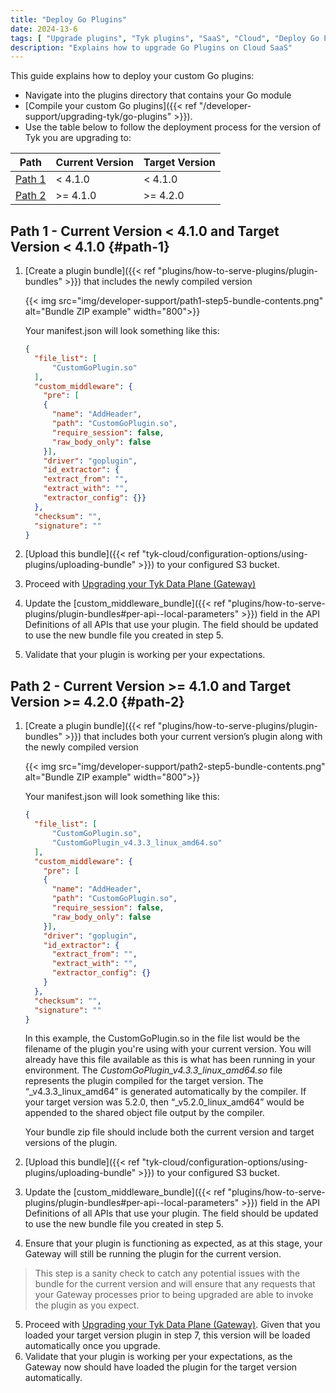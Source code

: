 ```yaml
---
title: "Deploy Go Plugins"
date: 2024-13-6
tags: [ "Upgrade plugins", "Tyk plugins", "SaaS", "Cloud", "Deploy Go Plugins" ]
description: "Explains how to upgrade Go Plugins on Cloud SaaS"
---
```


This guide explains how to deploy your custom Go plugins:
- Navigate into the plugins directory that contains your Go module
- [Compile your custom Go plugins]({{< ref "/developer-support/upgrading-tyk/go-plugins" >}}).
- Use the table below to follow the deployment process for the version of Tyk you are upgrading to:

| Path | Current Version | Target Version |
| ---  | ---     | --- |
| [Path 1](#path1)    | < 4.1.0 | < 4.1.0 |
| [Path 2](#path2)    | >= 4.1.0 | >= 4.2.0 |

## Path 1 - Current Version < 4.1.0 and Target Version < 4.1.0 {#path-1}

1. [Create a plugin bundle]({{< ref "plugins/how-to-serve-plugins/plugin-bundles" >}}) that includes the newly compiled version

    {{< img src="img/developer-support/path1-step5-bundle-contents.png" alt="Bundle ZIP example" width="800">}}

    Your manifest.json will look something like this:

    ```json
    {
      "file_list": [
	      "CustomGoPlugin.so"
      ],
      "custom_middleware": {
        "pre": [
        {
          "name": "AddHeader",
          "path": "CustomGoPlugin.so",
          "require_session": false,
          "raw_body_only": false
        }],
        "driver": "goplugin",
        "id_extractor": {
        "extract_from": "",
        "extract_with": "", 
        "extractor_config": {}}
      },
      "checksum": "",
      "signature": ""
    }
    ```

2. [Upload this bundle]({{< ref "tyk-cloud/configuration-options/using-plugins/uploading-bundle" >}}) to your configured S3 bucket.
3. Proceed with [Upgrading your Tyk Data Plane (Gateway)](#upgrading-cloud-data-planes)
4. Update the [custom_middleware_bundle]({{< ref "plugins/how-to-serve-plugins/plugin-bundles#per-api--local-parameters" >}}) field in the API Definitions of all APIs that use your plugin. The field should be updated to use the new bundle file you created in step 5.
5. Validate that your plugin is working per your expectations.


## Path 2 - Current Version >= 4.1.0 and Target Version >= 4.2.0 {#path-2}

1. [Create a plugin bundle]({{< ref "plugins/how-to-serve-plugins/plugin-bundles" >}}) that includes both your current version’s plugin along with the newly compiled version

    {{< img src="img/developer-support/path2-step5-bundle-contents.png" alt="Bundle ZIP example" width="800">}}
    
    Your manifest.json will look something like this:

    ```json
    {
      "file_list": [
	      "CustomGoPlugin.so",
	      "CustomGoPlugin_v4.3.3_linux_amd64.so"
      ],
      "custom_middleware": {
        "pre": [
        {
          "name": "AddHeader",
          "path": "CustomGoPlugin.so",
          "require_session": false,
          "raw_body_only": false
        }],
        "driver": "goplugin",
        "id_extractor": {
          "extract_from": "",
          "extract_with": "", 
          "extractor_config": {}
        }
      },
      "checksum": "",
      "signature": ""
    }
    ```

    In this example, the CustomGoPlugin.so in the file list would be the filename of the plugin you're using with your current version.  You will already have this file available as this is what has been running in your environment.  The *CustomGoPlugin_v4.3.3_linux_amd64.so* file represents the plugin compiled for the target version.  The “_v4.3.3_linux_amd64” is generated automatically by the compiler. If your target version was 5.2.0, then “_v5.2.0_linux_amd64” would be appended to the shared object file output by the compiler.

    Your bundle zip file should include both the current version and target versions of the plugin.

2. [Upload this bundle]({{< ref "tyk-cloud/configuration-options/using-plugins/uploading-bundle" >}}) to your configured S3 bucket.  
3. Update the [custom_middleware_bundle]({{< ref "plugins/how-to-serve-plugins/plugin-bundles#per-api--local-parameters" >}}) field in the API Definitions of all APIs that use your plugin. The field should be updated to use the new bundle file you created in step 5.
4. Ensure that your plugin is functioning as expected, as at this stage, your Gateway will still be running the plugin for the current version.
> This step is a sanity check to catch any potential issues with the bundle for the current version and will ensure that any requests that your Gateway processes prior to being upgraded are able to invoke the plugin as you expect. 
5. Proceed with [Upgrading your Tyk Data Plane (Gateway)](#upgrading-cloud-data-planes). Given that you loaded your target version plugin in step 7, this version will be loaded automatically once you upgrade.
6. Validate that your plugin is working per your expectations, as the Gateway now should have loaded the plugin for the target version automatically.
